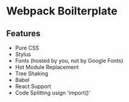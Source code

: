 # Webpack Boilterplate

## Features

* Pure CSS
* Stylus
* Fonts (hosted by you, not by Google Fonts)
* Hot Module Replacement
* Tree Shaking
* Babel
* React Support
* Code Splitting usign 'import()'
